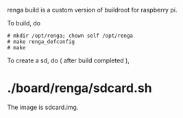 renga build is a custom version of buildroot for raspberry pi. 

To build, do

    # mkdir /opt/renga; chown self /opt/renga
    # make renga_defconfig
    # make

To create a sd, do ( after build completed ),

   # ./board/renga/sdcard.sh

The image is sdcard.img.
